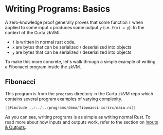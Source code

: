 # Writing Programs: Basics 

A zero-knowledge proof generally proves that some function `f` when applied to some input `x` produces some output `y` (i.e. `f(x) = y`).
In the context of the Curta zkVM:

- `f` is written in normal rust code.
- `x` are bytes that can be serialized / deserialized into objects
- `y` are bytes that can be serialized / deserialized into objects

To make this more concrete, let's walk through a simple example of writing a Fibonacci program inside the zkVM.

## Fibonacci

This program is from the `programs` directory in the Curta zkVM repo which contains several program examples of varying complexity.

```rust
{{#include ../../../programs/demo/fibonacci-io/src/main.rs}}
```

As you can see, writing programs is as simple as writing normal Rust. To read more about how inputs and outputs work, refer to the section on [Inputs & Outputs](./inputs-and-outputs.md).

<!-- ## Annotated Proof Generation

We annotate the example script from the [Hello World Program](../hello-world.mdx) tutorial to illustrate how proof generation works.


```rust
use succinct_core::{SuccinctProver, SuccinctStdin, SuccinctVerifier};

// The ELF file with the RISC-V bytecode of the program from above.
const ELF: &[u8] = include_bytes!("../../program/elf/riscv32im-succinct-zkvm-elf");

fn main() {
    // Create a new SuccinctStdin object. This is used for providing inputs to the program.
    let mut stdin = SuccinctStdin::new(); 
    let n = 5000u32; // The program computes the `n`-th Fibonacci number.
    // Write to the stdin. You can write any type that implements `serde::Serialize`.
    // You can write multiple values to the stdin. 
    // Every write to stdin should correspond to a `succinct_zkvm::io::read::<T>()` 
    // in the program with the same type `T`.
    stdin.write(&n); 
    // The SuccinctProver will run the program with the provided input and generate a proof locally.
    // The proof object contains both the proof and the stdin and stdout of the program.
    let mut proof = SuccinctProver::prove(ELF, stdin).expect("proving failed");

    // Read output of the program. You can read any type that implements `serde::Deserialize`.
    // Every read from stdout should correspond to a `succinct_zkvm::io::write(&T)`
    // in the program with the same type `T`.
    let a = proof.stdout.read::<u32>(); 
    let b = proof.stdout.read::<u32>();

    // Print the program's outputs in our script.
    println!("a: {}", a);
    println!("b: {}", b);

    // Verify proof.
    // This verification function will verify that a valid proof exists
    // for the provided program (specified by the ELF) such that when the 
    // program is run with the provided inputs, it produces the provided 
    // outputs (specified by the proof object).
    SuccinctVerifier::verify(ELF, &proof).expect("verification failed");

    // Save proof to a file.
    proof
        .save("proof-with-pis.json")
        .expect("saving proof failed");

    println!("succesfully generated and verified proof for the program!")
}
``` -->